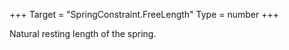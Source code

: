 +++
Target = "SpringConstraint.FreeLength"
Type = number
+++

Natural resting length of the spring.